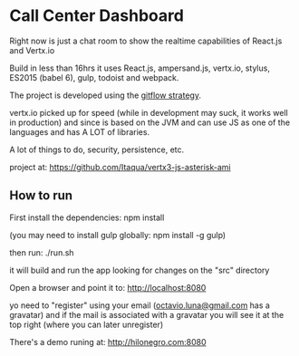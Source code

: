 Call Center Dashboard
=====================

Right now is just a chat room to show the realtime capabilities of React.js and Vertx.io

Build in less than 16hrs it uses React.js, ampersand.js, vertx.io, stylus, ES2015 (babel 6), gulp, todoist and webpack.

The project is developed using the [gitflow strategy](http://jeffkreeftmeijer.com/2010/why-arent-you-using-git-flow/).

vertx.io picked up for speed (while in development may suck, it works well in production) and since is based on the JVM and can use JS as one of the languages and has A LOT of libraries.

A lot of things to do, security, persistence, etc.

project at: <https://github.com/Itaqua/vertx3-js-asterisk-ami>


How to run
----------

First install the dependencies:
npm install

(you may need to install gulp globally: npm install -g gulp)

then run: ./run.sh

it will build and run the app looking for changes on the "src" directory

Open a browser and point it to: <http://localhost:8080>


yo need to "register" using your email (octavio.luna@gmail.com has a gravatar) and if the mail is associated with a gravatar you will see it at the top right (where you can later unregister)

There's a demo runing at: <http://hilonegro.com:8080>